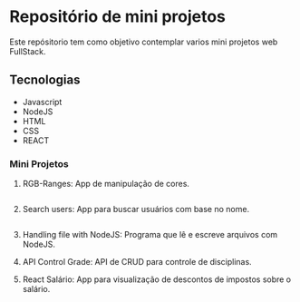 # Repositório de mini projetos

Este repósitorio tem como objetivo contemplar varios mini projetos web FullStack.

## Tecnologias

* Javascript
* NodeJS
* HTML
* CSS
* REACT

### Mini Projetos

1. RGB-Ranges: App de manipulação de cores.

<IMAGE>

2. Search users: App para buscar usuários com base no nome.
<IMAGE>

3. Handling file with NodeJS: Programa que lê e escreve arquivos com NodeJS.

4. API Control Grade: API de CRUD para controle de disciplinas.

5. React Salário: App para visualização de descontos de impostos sobre o salário.

